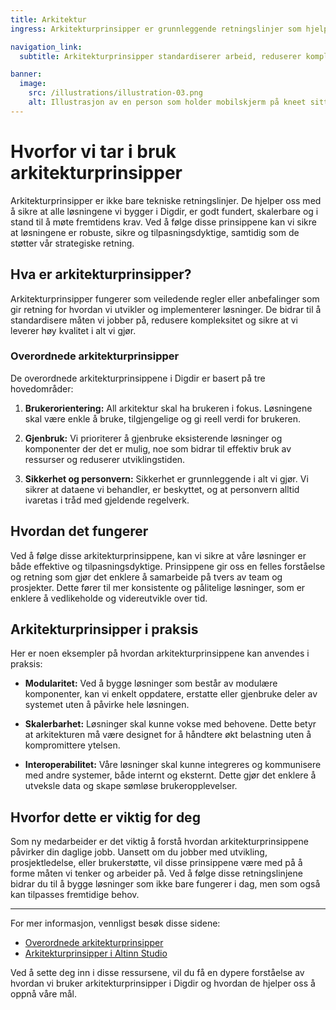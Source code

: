 ```yaml
---
title: Arkitektur
ingress: Arkitekturprinsipper er grunnleggende retningslinjer som hjelper oss å bygge robuste, skalerbare og bærekraftige løsninger.

navigation_link:
  subtitle: Arkitekturprinsipper standardiserer arbeid, reduserer kompleksitet og sikrer kvalitet.

banner:
  image:
    src: /illustrations/illustration-03.png
    alt: Illustrasjon av en person som holder mobilskjerm på kneet sitt
---
```


# Hvorfor vi tar i bruk arkitekturprinsipper

Arkitekturprinsipper er ikke bare tekniske retningslinjer. De hjelper oss med å sikre at alle løsningene vi bygger i Digdir, er godt fundert, skalerbare og i stand til å møte fremtidens krav. Ved å følge disse prinsippene kan vi sikre at løsningene er robuste, sikre og tilpasningsdyktige, samtidig som de støtter vår strategiske retning.

## Hva er arkitekturprinsipper?

Arkitekturprinsipper fungerer som veiledende regler eller anbefalinger som gir retning for hvordan vi utvikler og implementerer løsninger. De bidrar til å standardisere måten vi jobber på, redusere kompleksitet og sikre at vi leverer høy kvalitet i alt vi gjør.

### Overordnede arkitekturprinsipper

De overordnede arkitekturprinsippene i Digdir er basert på tre hovedområder:

1. **Brukerorientering:** All arkitektur skal ha brukeren i fokus. Løsningene skal være enkle å bruke, tilgjengelige og gi reell verdi for brukeren.

2. **Gjenbruk:** Vi prioriterer å gjenbruke eksisterende løsninger og komponenter der det er mulig, noe som bidrar til effektiv bruk av ressurser og reduserer utviklingstiden.

3. **Sikkerhet og personvern:** Sikkerhet er grunnleggende i alt vi gjør. Vi sikrer at dataene vi behandler, er beskyttet, og at personvern alltid ivaretas i tråd med gjeldende regelverk.

## Hvordan det fungerer

Ved å følge disse arkitekturprinsippene, kan vi sikre at våre løsninger er både effektive og tilpasningsdyktige. Prinsippene gir oss en felles forståelse og retning som gjør det enklere å samarbeide på tvers av team og prosjekter. Dette fører til mer konsistente og pålitelige løsninger, som er enklere å vedlikeholde og videreutvikle over tid.

## Arkitekturprinsipper i praksis

Her er noen eksempler på hvordan arkitekturprinsippene kan anvendes i praksis:

- **Modularitet:** Ved å bygge løsninger som består av modulære komponenter, kan vi enkelt oppdatere, erstatte eller gjenbruke deler av systemet uten å påvirke hele løsningen.

- **Skalerbarhet:** Løsninger skal kunne vokse med behovene. Dette betyr at arkitekturen må være designet for å håndtere økt belastning uten å kompromittere ytelsen.

- **Interoperabilitet:** Våre løsninger skal kunne integreres og kommunisere med andre systemer, både internt og eksternt. Dette gjør det enklere å utveksle data og skape sømløse brukeropplevelser.

## Hvorfor dette er viktig for deg

Som ny medarbeider er det viktig å forstå hvordan arkitekturprinsippene påvirker din daglige jobb. Uansett om du jobber med utvikling, prosjektledelse, eller brukerstøtte, vil disse prinsippene være med på å forme måten vi tenker og arbeider på. Ved å følge disse retningslinjene bidrar du til å bygge løsninger som ikke bare fungerer i dag, men som også kan tilpasses fremtidige behov.

---

For mer informasjon, vennligst besøk disse sidene:

- [Overordnede arkitekturprinsipper](https://www.digdir.no/digital-samhandling/overordnede-arkitekturprinsipper/1065)
- [Arkitekturprinsipper i Altinn Studio](https://docs.altinn.studio/principles)

Ved å sette deg inn i disse ressursene, vil du få en dypere forståelse av hvordan vi bruker arkitekturprinsipper i Digdir og hvordan de hjelper oss å oppnå våre mål.
